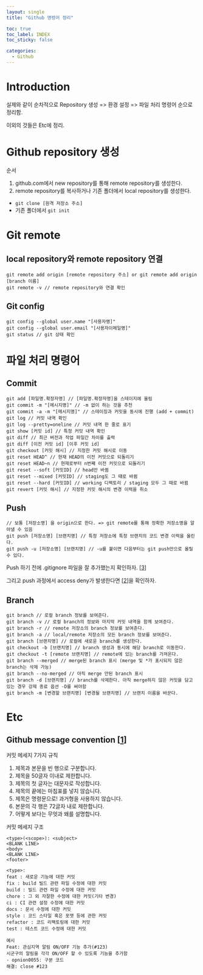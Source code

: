 ```yaml
---
layout: single
title: "Github 명령어 정리"

toc: true
toc_label: INDEX
toc_sticky: false

categories:
  - Github
---
```


# Introduction
실제와 같이 순차적으로 Repository 생성 => 환경 설정 => 파일 처리 명령어 순으로 정리함.

이외의 것들은 Etc에 정리.

# Github repository 생성
순서
1. github.com에서 new repository를 통해 remote repository를 생성한다.
2. remote repository를 복사하거나 기존 폴더에서 local repository를 생성한다.
  * `git clone [원격 저장소 주소]`
  * 기존 폴더에서 `git init`

# Git remote
## local repository와 remote repository 연결
```
git remote add origin [remote repository 주소] or git remote add origin [branch 이름]
git remote -v // remote repository와 연결 확인
```

## Git config
```
git config --global user.name "[사용자명]"
git config --global user.email "[사용자이메일명]"
git status // git 상태 확인
```

# 파일 처리 명령어
## Commit
```
git add [파일명.확장자명] // [파일명.확장자명]을 스테이지에 올림
git commit -m "[메시지명]" // -m 없이 하는 것을 추천
git commit -a -m "[메시지명]" // 스테이징과 커밋을 동시에 진행 (add + commit)
git log // 커밋 내역 확인
git log --pretty=oneline // 커밋 내역 한 줄로 표기
git show [커밋 id] // 특정 커밋 내역 확인
git diff // 최근 버전과 작업 파일간 차이를 출력
git diff [이전 커밋 id] [이후 커밋 id]
git checkout [커밋 해시] // 지정한 커밋 해시로 이동
git reset HEAD^ // 현재 HEAD의 이전 커밋으로 되돌리기
git reset HEAD~n // 현재로부터 n번째 이전 커밋으로 되돌리기
git reset --soft [커밋ID] // head만 바뀜
git reset --mixed [커밋ID] // staging도 그 때로 바뀜
git reset --hard [커밋ID] // working 디렉토리 / staging 모두 그 때로 바뀜
git revert [커밋 해시] // 지정한 커밋 해시의 변경 이력을 취소
```

## Push
```
// 보통 [저장소명] 을 origin으로 한다. => git remote를 통해 정확한 저장소명을 알아낼 수 있음
git push [저장소명] [브랜치명] // 특정 저장소에 특정 브랜치의 코드 변경 이력을 올린다.
git push -u [저장소명] [브랜치명] // -u를 붙이면 다음부터는 git push만으로 올릴 수 있다.
```

Push 하기 전에 .gitignore 파일을 잘 추가했는지 확인하자. [[3]]

그리고 push 과정에서 access deny가 발생한다면 [[2]]을 확인하자.

## Branch
```
git branch // 로컬 branch 정보를 보여준다.
git branch -v // 로컬 branch의 정보와 마지막 커밋 내역을 함께 보여준다.
git branch -r // remote 저장소의 branch 정보를 보여준다.
git branch -a // local/remote 저장소의 모든 branch 정보를 보여준다.
git branch [브랜치명] // 로컬에 새로운 branch를 생성한다.
git checkout -b [브랜치명] // branch 생성과 동시에 해당 branch로 이동한다.
git checkout -t [remote 브랜치명] // remote에 있는 branch를 가져온다.
git branch --merged // merge된 branch 표시 (merge 및 *가 표시되지 않은 branch는 삭제 가능)
git branch --no-merged // 아직 merge 안된 branch 표시
git branch -d [브랜치명] // branch를 삭제한다. 아직 merge하지 않은 커밋을 담고 있는 경우 강제 종료 옵션 -D를 써야함
git branch -m [변경할 브랜치명] [변경될 브랜치명] // 브랜치 이름을 바꾼다. 
```

# Etc
## Github message convention [[1]]

커밋 메세지 7가지 규칙
1. 제목과 본문을 빈 행으로 구분합니다.
2. 제목을 50글자 이내로 제한합니다.
3. 제목의 첫 글자는 대문자로 작성합니다.
4. 제목의 끝에는 마침표를 넣지 않습니다.
5. 제목은 명령문으로! 과거형을 사용하지 않습니다.
6. 본문의 각 행은 72글자 내로 제한합니다.
7. 어떻게 보다는 무엇과 왜를 설명합니다.

커밋 메세지 구조
```
<type>(<scope>): <subject> 
<BLANK LINE> 
<body>
<BLANK LINE>
<footer>

<type>:
feat : 새로운 기능에 대한 커밋 
fix : build 빌드 관련 파일 수정에 대한 커밋 
build : 빌드 관련 파일 수정에 대한 커밋 
chore : 그 외 자잘한 수정에 대한 커밋(기타 변경) 
ci : CI 관련 설정 수정에 대한 커밋 
docs : 문서 수정에 대한 커밋 
style : 코드 스타일 혹은 포맷 등에 관한 커밋 
refactor : 코드 리팩토링에 대한 커밋 
test : 테스트 코드 수정에 대한 커밋

예시
Feat: 관심지역 알림 ON/OFF 기능 추가(#123) 
시군구의 알림을 각각 ON/OFF 할 수 있도록 기능을 추가함 
- opnion0055: 구분 코드 
해결: close #123

```

[1]: https://xtring-dev.tistory.com/entry/Git-규칙적인-Commit-메세지로-개발팀-협업하기-👾
[2]: https://hyeo-noo.tistory.com/184
[3]: https://eunjin3786.tistory.com/302
